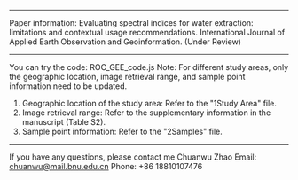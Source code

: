 ---------------------------
Paper information:
Evaluating spectral indices for water extraction: limitations and contextual usage recommendations. International Journal of Applied Earth Observation and Geoinformation. (Under Review)

---------------------------
You can try the code: ROC_GEE_code.js
Note: For different study areas, only the geographic location, image retrieval range, and sample point information need to be updated.
1. Geographic location of the study area: Refer to the "1Study Area" file.
2. Image retrieval range: Refer to the supplementary information in the manuscript (Table S2).
3. Sample point information: Refer to the "2Samples" file.

-------------------------
If you have any questions, please contact me
Chuanwu Zhao 
Email: chuanwu@mail.bnu.edu.cn
Phone: +86 18810107476

